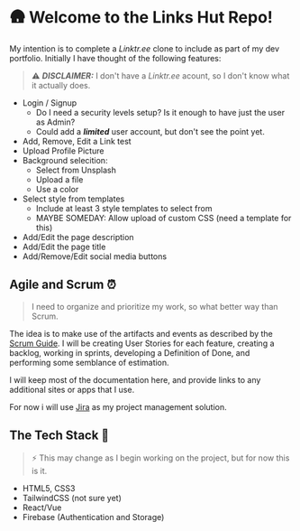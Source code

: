 # 🛖 Welcome to the Links Hut Repo!

My intention is to complete a _Linktr.ee_ clone to include as part of my dev portfolio. Initially I have thought of the following features:

> ⚠️ ***DISCLAIMER:***  I don't have a _Linktr.ee_ acount, so I don't know what it actually does.

- Login / Signup 
	- Do I need a security levels setup? Is it enough to have just the user as Admin?
	- Could add a ***limited*** user account, but don't see the point yet.
- Add, Remove, Edit a Link test
- Upload Profile Picture
- Background selecition:
	- Select from Unsplash
	- Upload a file
	- Use a color
- Select style from templates
	- Include at least 3 style templates to select from
	- MAYBE SOMEDAY: Allow upload of custom CSS (need a template for this)
- Add/Edit the page description
- Add/Edit the page title
- Add/Remove/Edit social media buttons

## Agile and Scrum ⏰

> I need to organize and prioritize  my work, so what better way than Scrum.

The idea is to make use of the artifacts and events as described by the [Scrum Guide](https://www.scrum.org/resources/scrum-guide). I will be creating User Stories for each feature, creating a backlog, working in sprints, developing a Definition of Done, and performing some semblance of estimation.

I will keep most of the documentation here, and provide links to any additional sites or apps that I  use. 

For now i will use [Jira](https://www.atlassian.com/software/jira) as my project management solution.


## The Tech Stack 👾

> ⚡️ This may change as I begin working on the project, but for now this is it.

- HTML5, CSS3
- TailwindCSS (not sure yet)
- React/Vue
- Firebase (Authentication and Storage)
